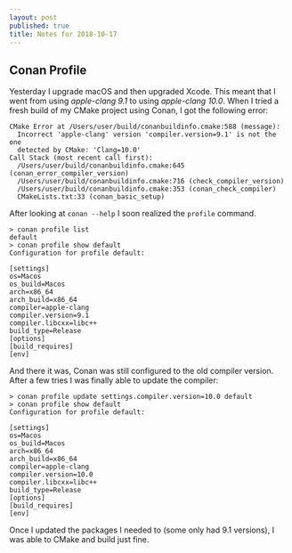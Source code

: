 ```yaml
---
layout: post
published: true
title: Notes for 2018-10-17
---
```

## Conan Profile

Yesterday I upgrade macOS and then upgraded Xcode. This meant that I went from using *apple-clang 9.1* to using *apple-clang 10.0*. When I tried a fresh build of my CMake project using Conan, I got the following error:

```
CMake Error at /Users/user/build/conanbuildinfo.cmake:588 (message):
  Incorrect 'apple-clang' version 'compiler.version=9.1' is not the one
  detected by CMake: 'Clang=10.0'
Call Stack (most recent call first):
  /Users/user/build/conanbuildinfo.cmake:645 (conan_error_compiler_version)
  /Users/user/build/conanbuildinfo.cmake:716 (check_compiler_version)
  /Users/user/build/conanbuildinfo.cmake:353 (conan_check_compiler)
  CMakeLists.txt:33 (conan_basic_setup)
```

After looking at `conan --help` I soon realized the `profile` command. 

```
> conan profile list
default
> conan profile show default
Configuration for profile default:

[settings]
os=Macos
os_build=Macos
arch=x86_64
arch_build=x86_64
compiler=apple-clang
compiler.version=9.1
compiler.libcxx=libc++
build_type=Release
[options]
[build_requires]
[env]
```

And there it was, Conan was still configured to the old compiler version. After a few tries I was finally able to update the compiler:

```
> conan profile update settings.compiler.version=10.0 default
> conan profile show default
Configuration for profile default:

[settings]
os=Macos
os_build=Macos
arch=x86_64
arch_build=x86_64
compiler=apple-clang
compiler.version=10.0
compiler.libcxx=libc++
build_type=Release
[options]
[build_requires]
[env]
```

Once I updated the packages I needed to (some only had 9.1 versions), I was able to CMake and build just fine.
